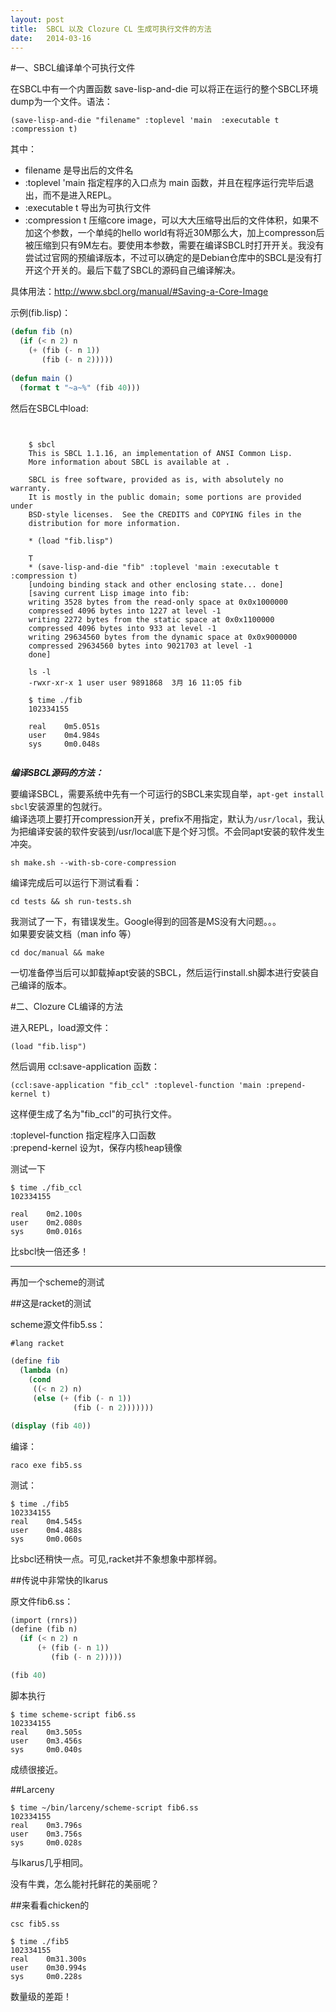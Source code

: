 ```yaml
---
layout: post
title:  SBCL 以及 Clozure CL 生成可执行文件的方法
date:   2014-03-16
---
```


#一、SBCL编译单个可执行文件

在SBCL中有一个内置函数 save-lisp-and-die 可以将正在运行的整个SBCL环境dump为一个文件。语法：

    (save-lisp-and-die "filename" :toplevel 'main  :executable t :compression t)
    
其中：

+ filename        是导出后的文件名
+ :toplevel 'main 指定程序的入口点为 main 函数，并且在程序运行完毕后退出，而不是进入REPL。
+ :executable t   导出为可执行文件
+ :compression t  压缩core image，可以大大压缩导出后的文件体积，如果不加这个参数，一个单纯的hello world有将近30M那么大，加上compresson后被压缩到只有9M左右。要使用本参数，需要在编译SBCL时打开开关。我没有尝试过官网的预编译版本，不过可以确定的是Debian仓库中的SBCL是没有打开这个开关的。最后下载了SBCL的源码自己编译解决。

具体用法：<http://www.sbcl.org/manual/#Saving-a-Core-Image>

示例(fib.lisp)：

```lisp
(defun fib (n)
  (if (< n 2) n
    (+ (fib (- n 1))
       (fib (- n 2)))))
           
(defun main ()
  (format t "~a~%" (fib 40)))
```

然后在SBCL中load:

<pre><code>

    $ sbcl
    This is SBCL 1.1.16, an implementation of ANSI Common Lisp.
    More information about SBCL is available at <http://www.sbcl.org/>.

    SBCL is free software, provided as is, with absolutely no warranty.
    It is mostly in the public domain; some portions are provided under
    BSD-style licenses.  See the CREDITS and COPYING files in the
    distribution for more information.
    
    * (load "fib.lisp")

    T
    * (save-lisp-and-die "fib" :toplevel 'main :executable t :compression t)
    [undoing binding stack and other enclosing state... done]
    [saving current Lisp image into fib:
    writing 3528 bytes from the read-only space at 0x0x1000000
    compressed 4096 bytes into 1227 at level -1
    writing 2272 bytes from the static space at 0x0x1100000
    compressed 4096 bytes into 933 at level -1
    writing 29634560 bytes from the dynamic space at 0x0x9000000
    compressed 29634560 bytes into 9021703 at level -1
    done]
    
    ls -l 
    -rwxr-xr-x 1 user user 9891868  3月 16 11:05 fib
    
    $ time ./fib
    102334155

    real    0m5.051s
    user    0m4.984s
    sys     0m0.048s

</code></pre>

***编译SBCL源码的方法：***

要编译SBCL，需要系统中先有一个可运行的SBCL来实现自举，`apt-get install sbcl`安装源里的包就行。  
编译选项上要打开compression开关，prefix不用指定，默认为`/usr/local`，我认为把编译安装的软件安装到/usr/local底下是个好习惯。不会同apt安装的软件发生冲突。

    sh make.sh --with-sb-core-compression
    
编译完成后可以运行下测试看看：

    cd tests && sh run-tests.sh
    
我测试了一下，有错误发生。Google得到的回答是MS没有大问题。。。   
如果要安装文档（man info 等）

    cd doc/manual && make

一切准备停当后可以卸载掉apt安装的SBCL，然后运行install.sh脚本进行安装自己编译的版本。

#二、Clozure CL编译的方法 

进入REPL，load源文件：

    (load "fib.lisp")

然后调用 ccl:save-application 函数：

    (ccl:save-application "fib_ccl" :toplevel-function 'main :prepend-kernel t)

这样便生成了名为"fib_ccl"的可执行文件。

:toplevel-function  指定程序入口函数  
:prepend-kernel     设为t，保存内核heap镜像

测试一下

```
$ time ./fib_ccl
102334155

real    0m2.100s
user    0m2.080s
sys     0m0.016s
```

比sbcl快一倍还多！

------

再加一个scheme的测试

##这是racket的测试

scheme源文件fib5.ss：

```scheme
#lang racket

(define fib
  (lambda (n)
    (cond
     ((< n 2) n)
     (else (+ (fib (- n 1))
              (fib (- n 2)))))))

(display (fib 40))
```

编译：

    raco exe fib5.ss

测试：

```
$ time ./fib5
102334155
real    0m4.545s
user    0m4.488s
sys     0m0.060s
```

比sbcl还稍快一点。可见,racket并不象想象中那样弱。

##传说中非常快的Ikarus

原文件fib6.ss：

```scheme
(import (rnrs))
(define (fib n)
  (if (< n 2) n
      (+ (fib (- n 1))
         (fib (- n 2)))))

(fib 40)
```

脚本执行

```
$ time scheme-script fib6.ss 
102334155
real    0m3.505s
user    0m3.456s
sys     0m0.040s
```

成绩很接近。

##Larceny

```
$ time ~/bin/larceny/scheme-script fib6.ss 
102334155
real    0m3.796s
user    0m3.756s
sys     0m0.028s
```

与Ikarus几乎相同。

没有牛粪，怎么能衬托鲜花的美丽呢？

##来看看chicken的

```
csc fib5.ss
    
$ time ./fib5
102334155
real    0m31.300s
user    0m30.994s
sys     0m0.228s
```

数量级的差距！